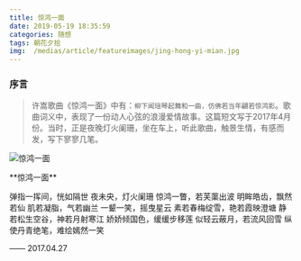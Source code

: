 ```yaml
---
title: 惊鸿一面
date: 2019-05-19 18:35:59
categories: 随想
tags: 朝花夕拾
img:  /medias/article/featureimages/jing-hong-yi-mian.jpg
---
```


### 序言
>许嵩歌曲《惊鸿一面》中有：`柳下闻瑶琴起舞和一曲，仿佛若当年翩若惊鸿影`。歌曲词义中，表现了一份动人心弦的浪漫爱情故事。这篇短文写于2017年4月份。当时，正是夜晚灯火阑珊，坐在车上，听此歌曲，触景生情，有感而发，写下寥寥几笔。

![惊鸿一面][1]

<div id="content-ctn"><div class="center-content">
  **惊鸿一面**
  
  弹指一挥间，恍如隔世
  夜未央，灯火阑珊
  惊鸿一瞥，若芙蕖出波
  明眸皓齿，飘然若仙
  肌若凝脂，气若幽兰
  一颦一笑，摇曳星云
  素若春梅绽雪，艳若霞映澄塘
  静若松生空谷，神若月射寒江
  娇娇倾国色，缓缓步移莲
  似轻云蔽月，若流风回雪
  纵使丹青绝笔，难绘嫣然一笑

  <span class="date">—— 2017.04.27</span>
</div></div>

[1]: /medias/article/random-thoughts/jing-hong-yi-mian-2.jpg